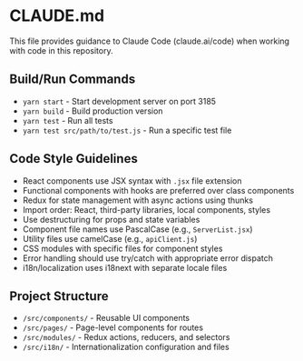 # CLAUDE.md

This file provides guidance to Claude Code (claude.ai/code) when working with code in this repository.

## Build/Run Commands
- `yarn start` - Start development server on port 3185
- `yarn build` - Build production version
- `yarn test` - Run all tests
- `yarn test src/path/to/test.js` - Run a specific test file

## Code Style Guidelines
- React components use JSX syntax with `.jsx` file extension
- Functional components with hooks are preferred over class components
- Redux for state management with async actions using thunks
- Import order: React, third-party libraries, local components, styles
- Use destructuring for props and state variables
- Component file names use PascalCase (e.g., `ServerList.jsx`)
- Utility files use camelCase (e.g., `apiClient.js`)
- CSS modules with specific files for component styles
- Error handling should use try/catch with appropriate error dispatch
- i18n/localization uses i18next with separate locale files

## Project Structure
- `/src/components/` - Reusable UI components
- `/src/pages/` - Page-level components for routes
- `/src/modules/` - Redux actions, reducers, and selectors
- `/src/i18n/` - Internationalization configuration and files